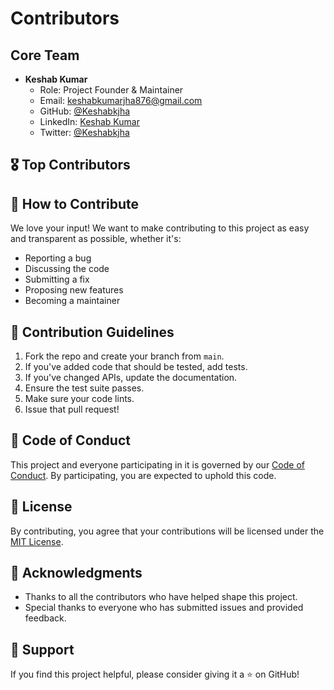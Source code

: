 # Contributors

## Core Team

- **Keshab Kumar**
  - Role: Project Founder & Maintainer
  - Email: [keshabkumarjha876@gmail.com](mailto:keshabkumarjha876@gmail.com)
  - GitHub: [@Keshabkjha](https://github.com/Keshabkjha)
  - LinkedIn: [Keshab Kumar](https://www.linkedin.com/in/keshabkjha/)
  - Twitter: [@Keshabkjha](https://x.com/Keshabkjha)

## 🎖️ Top Contributors

<!-- Add contributors here as they make significant contributions to the project -->

## 🤝 How to Contribute

We love your input! We want to make contributing to this project as easy and transparent as possible, whether it's:

- Reporting a bug
- Discussing the code
- Submitting a fix
- Proposing new features
- Becoming a maintainer

## 📝 Contribution Guidelines

1. Fork the repo and create your branch from `main`.
2. If you've added code that should be tested, add tests.
3. If you've changed APIs, update the documentation.
4. Ensure the test suite passes.
5. Make sure your code lints.
6. Issue that pull request!

## 📜 Code of Conduct

This project and everyone participating in it is governed by our [Code of Conduct](CODE_OF_CONDUCT.md). By participating, you are expected to uphold this code.

## 📄 License

By contributing, you agree that your contributions will be licensed under the [MIT License](LICENSE).

## 🙏 Acknowledgments

- Thanks to all the contributors who have helped shape this project.
- Special thanks to everyone who has submitted issues and provided feedback.

## 💖 Support

If you find this project helpful, please consider giving it a ⭐️ on GitHub!
